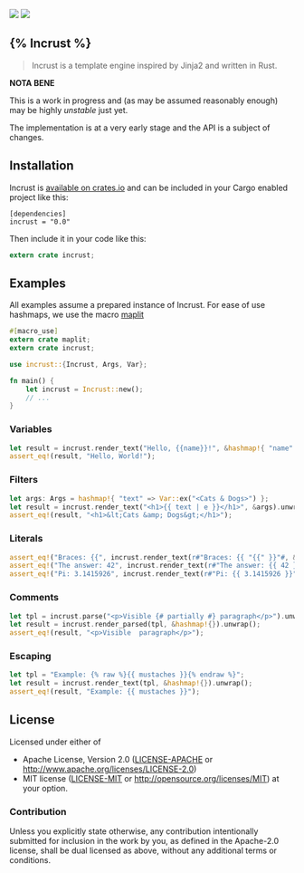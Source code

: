 
![](https://img.shields.io/crates/l/incrust.svg) [![](https://img.shields.io/crates/v/incrust.svg)](https://crates.io/crates/incrust)

## {% Incrust %}

> Incrust is a template engine inspired by Jinja2 and written in Rust.

**NOTA BENE**

This is a work in progress and (as may be assumed reasonably enough) may be highly *unstable* just yet.

The implementation is at a very early stage and the API is a subject of changes.

## Installation

Incrust is [available on crates.io](https://crates.io/crates/incrust) and can be included in your Cargo enabled project like this:

```
[dependencies]
incrust = "0.0"
```

Then include it in your code like this:

```rust
extern crate incrust;
```

## Examples

All examples assume a prepared instance of Incrust. For ease of use hashmaps, we use the macro [maplit](https://crates.io/crates/maplit)

```rust
#[macro_use]
extern crate maplit;
extern crate incrust;

use incrust::{Incrust, Args, Var};

fn main() {
    let incrust = Incrust::new();
    // ...
}
```

### Variables

```rust
let result = incrust.render_text("Hello, {{name}}!", &hashmap!{ "name" => Var::ex("World") }.unwrap();
assert_eq!(result, "Hello, World!");
```

### Filters

```rust
let args: Args = hashmap!{ "text" => Var::ex("<Cats & Dogs>") };
let result = incrust.render_text("<h1>{{ text | e }}</h1>", &args).unwrap();
assert_eq!(result, "<h1>&lt;Cats &amp; Dogs&gt;</h1>");
```

### Literals

```rust
assert_eq!("Braces: {{", incrust.render_text(r#"Braces: {{ "{{" }}"#, &hashmap!{}).unwrap());
assert_eq!("The answer: 42", incrust.render_text(r#"The answer: {{ 42 }}"#, &hashmap!{}).unwrap());
assert_eq!("Pi: 3.1415926", incrust.render_text(r#"Pi: {{ 3.1415926 }}"#, &hashmap!{}).unwrap());
```

### Comments

```rust
let tpl = incrust.parse("<p>Visible {# partially #} paragraph</p>").unwrap();
let result = incrust.render_parsed(tpl, &hashmap!{}).unwrap();
assert_eq!(result, "<p>Visible  paragraph</p>");
```

### Escaping

```rust
let tpl = "Example: {% raw %}{{ mustaches }}{% endraw %}";
let result = incrust.render_text(tpl, &hashmap!{}).unwrap();
assert_eq!(result, "Example: {{ mustaches }}");
```



## License

Licensed under either of
 * Apache License, Version 2.0 ([LICENSE-APACHE](LICENSE-APACHE) or http://www.apache.org/licenses/LICENSE-2.0)
 * MIT license ([LICENSE-MIT](LICENSE-MIT) or http://opensource.org/licenses/MIT)
at your option.

### Contribution

Unless you explicitly state otherwise, any contribution intentionally submitted
for inclusion in the work by you, as defined in the Apache-2.0 license,
shall be dual licensed as above, without any additional terms or conditions.
